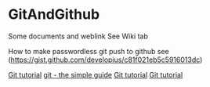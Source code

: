 # GitAndGithub
Some documents and weblink 
See Wiki tab


How to make passwordless git push to github see (https://gist.github.com/developius/c81f021eb5c5916013dc)

[Git tutorial](https://www.edureka.co/blog/git-tutorial/)
[git - the simple guide](https://rogerdudler.github.io/git-guide/)
[Git tutorial](https://www.vogella.com/tutorials/Git/article.html)
[Git tutorial](https://www.atlassian.com/git/tutorials/syncing)
